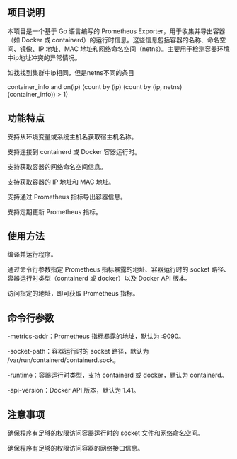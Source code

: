 项目说明
------------
本项目是一个基于 Go 语言编写的 Prometheus Exporter，用于收集并导出容器（如 Docker 或 containerd）的运行时信息。这些信息包括容器的名称、命名空间、镜像、IP 地址、MAC 地址和网络命名空间（netns）。主要用于检测容器环境中ip地址冲突的异常情况。

如找找到集群中ip相同，但是netns不同的条目

container_info and on(ip) (count by (ip) (count by (ip, netns) (container_info)) > 1)

功能特点
------------
支持从环境变量或系统主机名获取宿主机名称。

支持连接到 containerd 或 Docker 容器运行时。

支持获取容器的网络命名空间信息。

支持获取容器的 IP 地址和 MAC 地址。

支持通过 Prometheus 指标导出容器信息。

支持定期更新 Prometheus 指标。

使用方法
------------
编译并运行程序。

通过命令行参数指定 Prometheus 指标暴露的地址、容器运行时的 socket 路径、容器运行时类型（containerd 或 docker）以及 Docker API 版本。

访问指定的地址，即可获取 Prometheus 指标。

命令行参数
------------
-metrics-addr：Prometheus 指标暴露的地址，默认为 :9090。

-socket-path：容器运行时的 socket 路径，默认为 /var/run/containerd/containerd.sock。

-runtime：容器运行时类型，支持 containerd 或 docker，默认为 containerd。

-api-version：Docker API 版本，默认为 1.41。

注意事项
------------
确保程序有足够的权限访问容器运行时的 socket 文件和网络命名空间。

确保程序有足够的权限访问容器的网络接口信息。
